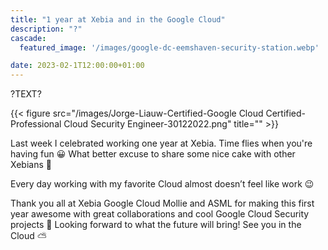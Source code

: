 ```yaml
---
title: "1 year at Xebia and in the Google Cloud"
description: "?"
cascade:
  featured_image: '/images/google-dc-eemshaven-security-station.webp'

date: 2023-02-1T12:00:00+01:00
---
```

?TEXT?

{{< figure src="/images/Jorge-Liauw-Certified-Google Cloud Certified-Professional Cloud Security Engineer-30122022.png" title="" >}}

Last week I celebrated working one year at Xebia. Time flies when you're having fun 😀 What better excuse to share some nice cake with other Xebians 🍰

Every day working with my favorite Cloud almost doesn’t feel like work 😉

Thank you all at Xebia Google Cloud Mollie and ASML for making this first year awesome with great collaborations and cool Google Cloud Security projects 🎉 Looking forward to what the future will bring! See you in the Cloud ⛅️